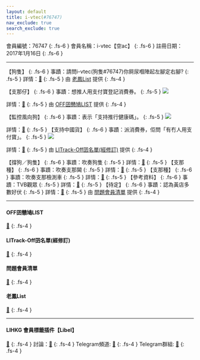 ```yaml
---
layout: default
title: i-vtec(#76747)
nav_exclude: true
search_exclude: true
---
```


會員編號：76747
{: .fs-6 }
會員名稱：i-vtec【空ac】
{: .fs-6 }
註冊日期：2017年1月16日
{: .fs-6 }

---

<div class="code-example" markdown="1">

【狗隻】
{: .fs-6 }
事蹟：請問i-vtec(狗隻#76747)你屙尿嗰陣起左腳定右腳?
{: .fs-5 }
詳情：[🔗](https://lih.kg/2169131)
{: .fs-5 }
由 [老鳳List](#老鳳list) 提供
{: .fs-4 }

</div>
<div class="code-example" markdown="1">

【支那仔】
{: .fs-6 }
事蹟：想推人用支付寶登記消費券。
{: .fs-5 }
![](https://filedn.eu/l9Hq1YKLkJ4m0VSXcdcfUaJ/LIHKG_on99/on9_jai/76747/76747.1_.png)


詳情：[🔗](https://lih.kg/hpoaOT)
{: .fs-5 }
由 [OFF囝戇鳩LIST](#off囝戇鳩list) 提供
{: .fs-4 }

</div>
<div class="code-example" markdown="1">

【監控風向狗】
{: .fs-6 }
事蹟：表示「支持推行健康碼」。
{: .fs-5 }
![](https://na.cx/i/KnCC7tr.png)


詳情：[🔗](https://lih.kg/qxADwrX)
{: .fs-5 }
【支持中國貨】
{: .fs-6 }
事蹟：派消費券，佢問「有冇人用支付寶」。
{: .fs-5 }
![](https://filedn.eu/l9Hq1YKLkJ4m0VSXcdcfUaJ/LIHKG_on99/on9_jai/76747/76747.1_.png)


詳情：[🔗](https://lih.kg/hpoaOT)
{: .fs-5 }
由 [LITrack-Off囝名單(經修訂)](#litrack-off囝名單(經修訂)) 提供
{: .fs-4 }

</div>
<div class="code-example" markdown="1">

【撐狗／狗隻】
{: .fs-6 }
事蹟：吹奏狗隻
{: .fs-5 }
詳情：[🔗](https://lih.kg/MPnesV)
{: .fs-5 }
【支那種】
{: .fs-6 }
事蹟：吹奏支那閪
{: .fs-5 }
詳情：[🔗](https://lih.kg/hOjEoT)
{: .fs-5 }
【支那種】
{: .fs-6 }
事蹟：吹奏支那檢測車
{: .fs-5 }
詳情：[🔗](https://lih.kg/bhMdEEV)
{: .fs-5 }
【參考資料】
{: .fs-6 }
事蹟：TVB觀眾
{: .fs-5 }
詳情：[🔗](https://lih.kg/auyGPtV)
{: .fs-5 }
【待定】
{: .fs-6 }
事蹟：認為黃店多數好伏
{: .fs-5 }
詳情：[🔗](https://lih.kg/beuNDhV)
{: .fs-5 }
由 [問題會員清單](#問題會員清單) 提供
{: .fs-4 }

</div>

---

#### OFF囝戇鳩LIST
[🔗](https://bit.ly/lihkg_on9_list)
{: .fs-4 }
#### LITrack-Off囝名單(經修訂)
[🔗](http://tiny.cc/LITrack_GS)
{: .fs-4 }
#### 問題會員清單
[🔗](https://github.com/V4KFDgEw8T/rccnmlhnzv)
{: .fs-4 }
#### 老鳳List
[🔗](https://lihkg.com/thread/2808424)
{: .fs-4 }

---

#### LIHKG 會員標籤插件【Libel】
[🔗](https://kitce.github.io/libel)
{: .fs-4 }
討論：[🔗](https://lih.kg/2841778)
{: .fs-4 }
Telegram頻道: [🔗](https://t.me/LibelOfficialChannel)
{: .fs-4 }
Telegram群組: [🔗](https://t.me/LibelOfficialGroup)
{: .fs-4 }
